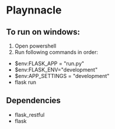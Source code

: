 ﻿# Playnnacle
 
## To run on windows:
1. Open powershell
2. Run following commands in order:
* $env:FLASK_APP = "run.py"
* $env:FLASK_ENV="development"
* $env:APP_SETTINGS = "development"
* flask run

## Dependencies
* flask_restful
* flask
